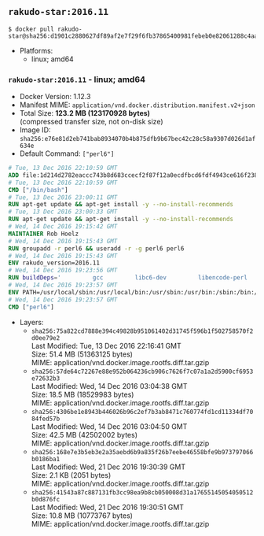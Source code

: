 ## `rakudo-star:2016.11`

```console
$ docker pull rakudo-star@sha256:d1901c2880627df89af2e7f29f6fb37865400981febeb0e82061288c4aaaf148
```

-	Platforms:
	-	linux; amd64

### `rakudo-star:2016.11` - linux; amd64

-	Docker Version: 1.12.3
-	Manifest MIME: `application/vnd.docker.distribution.manifest.v2+json`
-	Total Size: **123.2 MB (123170928 bytes)**  
	(compressed transfer size, not on-disk size)
-	Image ID: `sha256:e76e81d2eb741bab8934070b4b875dfb9b67bec42c28c58a9307d026d1af634e`
-	Default Command: `["perl6"]`

```dockerfile
# Tue, 13 Dec 2016 22:10:59 GMT
ADD file:1d214d2782eaccc743b8d683ccecf2f87f12a0ecdfbcd6fdf4943ce616f23870 in / 
# Tue, 13 Dec 2016 22:10:59 GMT
CMD ["/bin/bash"]
# Tue, 13 Dec 2016 23:00:11 GMT
RUN apt-get update && apt-get install -y --no-install-recommends 		ca-certificates 		curl 		wget 	&& rm -rf /var/lib/apt/lists/*
# Tue, 13 Dec 2016 23:00:33 GMT
RUN apt-get update && apt-get install -y --no-install-recommends 		bzr 		git 		mercurial 		openssh-client 		subversion 				procps 	&& rm -rf /var/lib/apt/lists/*
# Wed, 14 Dec 2016 19:15:42 GMT
MAINTAINER Rob Hoelz
# Wed, 14 Dec 2016 19:15:43 GMT
RUN groupadd -r perl6 && useradd -r -g perl6 perl6
# Wed, 14 Dec 2016 19:15:43 GMT
ENV rakudo_version=2016.11
# Wed, 14 Dec 2016 19:23:56 GMT
RUN buildDeps='         gcc         libc6-dev         libencode-perl         make     '     && set -x     && apt-get update     && apt-get --yes install --no-install-recommends $buildDeps     && rm -rf /var/lib/apt/lists/*     && mkdir /root/rakudo     && curl -fsSL http://rakudo.org/downloads/star/rakudo-star-${rakudo_version}.tar.gz -o rakudo.tar.gz     && tar xzf rakudo.tar.gz --strip-components=1 -C /root/rakudo     && (         cd /root/rakudo         && perl Configure.pl --prefix=/usr --gen-moar         && make install     )     && rm -rf /rakudo.tar.gz /root/rakudo     && apt-get purge -y --auto-remove $buildDeps
# Wed, 14 Dec 2016 19:23:57 GMT
ENV PATH=/usr/local/sbin:/usr/local/bin:/usr/sbin:/usr/bin:/sbin:/bin:/usr/share/perl6/site/bin
# Wed, 14 Dec 2016 19:23:57 GMT
CMD ["perl6"]
```

-	Layers:
	-	`sha256:75a822cd7888e394c49828b951061402d31745f596b1f502758570f2d0ee79e2`  
		Last Modified: Tue, 13 Dec 2016 22:16:41 GMT  
		Size: 51.4 MB (51363125 bytes)  
		MIME: application/vnd.docker.image.rootfs.diff.tar.gzip
	-	`sha256:57de64c72267e88e952b064236cb906c7626f7c07a1a2d5900cf6953e72632b3`  
		Last Modified: Wed, 14 Dec 2016 03:04:38 GMT  
		Size: 18.5 MB (18529983 bytes)  
		MIME: application/vnd.docker.image.rootfs.diff.tar.gzip
	-	`sha256:4306be1e8943b446026b96c2ef7b3ab8471c760774fd1cd11334df7084fed57b`  
		Last Modified: Wed, 14 Dec 2016 03:04:50 GMT  
		Size: 42.5 MB (42502002 bytes)  
		MIME: application/vnd.docker.image.rootfs.diff.tar.gzip
	-	`sha256:168e7e3b5eb3e2a35aebd6b9a835f26b7eebe46558bfe9b973797066b0186ba1`  
		Last Modified: Wed, 21 Dec 2016 19:30:39 GMT  
		Size: 2.1 KB (2051 bytes)  
		MIME: application/vnd.docker.image.rootfs.diff.tar.gzip
	-	`sha256:41543a87c887131fb3cc98ea9b8cb050008d31a17655145054050512b0d876fc`  
		Last Modified: Wed, 21 Dec 2016 19:30:51 GMT  
		Size: 10.8 MB (10773767 bytes)  
		MIME: application/vnd.docker.image.rootfs.diff.tar.gzip
